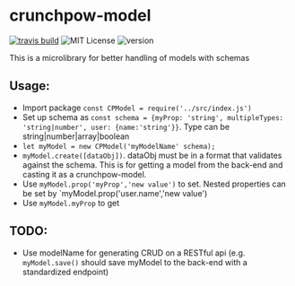 # crunchpow-model
[![travis build](https://img.shields.io/travis/TheOneTheOnlyDavidBrown/crunchpow-model.svg)](https://travis-ci.org/TheOneTheOnlyDavidBrown/crunchpow-model/)
![MIT License](https://img.shields.io/github/license/TheOneTheOnlyDavidBrown/crunchpow-model.svg)
![version](https://img.shields.io/npm/v/crunchpow-model.svg)

This is a microlibrary for better handling of models with schemas

## Usage:
- Import package `const CPModel = require('../src/index.js')`
- Set up schema as `const schema = {myProp: 'string', multipleTypes: 'string|number', user: {name:'string'}}`. Type can be string|number|array|boolean
- `let myModel = new CPModel('myModelName' schema);`
- `myModel.create([dataObj])`. dataObj must be in a format that validates against the schema. This is for getting a model from the back-end and casting it as a crunchpow-model.
- Use `myModel.prop('myProp','new value')` to set. Nested properties can be set by `myModel.prop('user.name','new value')
- Use `myModel.myProp` to get

## TODO:
- Use modelName for generating CRUD on a RESTful api (e.g. `myModel.save()` should save myModel to the back-end with a standardized endpoint)
